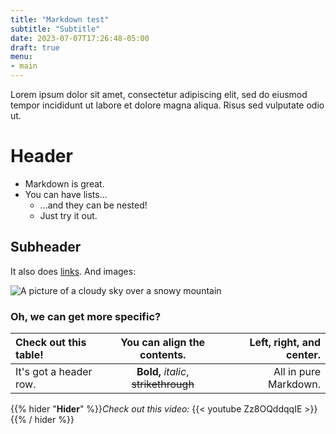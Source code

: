 ```yaml
---
title: "Markdown test"
subtitle: "Subtitle"
date: 2023-07-07T17:26:48-05:00
draft: true
menu:
- main
---
```


Lorem ipsum dolor sit amet, consectetur adipiscing elit, sed do eiusmod tempor incididunt ut labore et dolore magna aliqua. Risus sed vulputate odio ut.

<!--more-->

# Header

* Markdown is great.
* You can have lists...
  * ...and they can be nested!
  * Just try it out.

## Subheader

It also does [links](https://www.example.com/). And images:

![A picture of a cloudy sky over a snowy mountain](https://picsum.photos/seed/picsum/536/354)

### Oh, we can get more specific?

|Check out this table! |You can align the contents.|Left, right, and center.|
|:-|:-:|-:|
|It's got a header row.|**Bold,** *italic*, ~~strikethrough~~|All in pure Markdown.|

{{% hider "**Hider**" %}}*Check out this video:* {{< youtube Zz8OQddqqIE >}}{{% / hider %}}